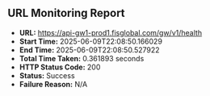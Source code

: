 ## URL Monitoring Report

- **URL:** https://api-gw1-prod1.fisglobal.com/gw/v1/health
- **Start Time:** 2025-06-09T22:08:50.166029
- **End Time:** 2025-06-09T22:08:50.527922
- **Total Time Taken:** 0.361893 seconds
- **HTTP Status Code:** 200
- **Status:** Success
- **Failure Reason:** N/A
